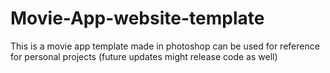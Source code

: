 # Movie-App-website-template
This is a movie app template made in photoshop can be used for reference for personal projects 
(future updates might release code as well)
